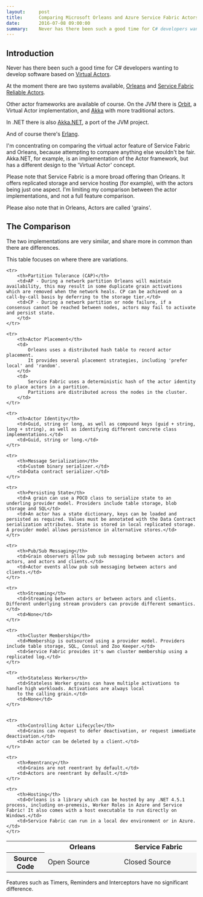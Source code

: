 ```yaml
---
layout:     post
title:      Comparing Microsoft Orleans and Azure Service Fabric Actors
date:       2016-07-08 09:00:00
summary:    Never has there been such a good time for C# developers wanting to develop software based on Virtual Actors. At the moment there are two systems available, Orleans and Service Fabric Actors.
---
```


## Introduction

Never has there been such a good time for C# developers wanting to develop software based on [Virtual Actors](http://dotnet.github.io/orleans/Introduction).

At the moment there are two systems available, [Orleans](https://github.com/dotnet/orleans) and [Service Fabric Reliable Actors](https://azure.microsoft.com/en-gb/documentation/articles/service-fabric-reliable-actors-introduction/).

Other actor frameworks are available of course. On the JVM there is [Orbit](https://github.com/orbit/orbit), a Virtual Actor implementation,
and [Akka](http://akka.io/) with more traditional actors.

In .NET there is also [Akka.NET](http://getakka.net/), a port of the JVM project.

And of course there's [Erlang](https://www.erlang.org/).

I'm concentrating on comparing the virtual actor feature of Service Fabric and Orleans, because attempting to compare anything else
wouldn't be fair. Akka.NET, for example, is an implementation of the Actor framework, but has a different design to the 'Virtual Actor'
concept.

Please note that Service Fabric is a more broad offering than Orleans. It offers replicated storage and service hosting (for example),
with the actors being just one aspect. I'm limiting my comparison between the actor implementations, and not a full feature comparison.

Please also note that in Orleans, Actors are called 'grains'.

## The Comparison

The two implementations are very similar, and share more in common than there are differences.

This table focuses on where there are variations.

<style>
tr:nth-child(even) {
    background-color: whitesmoke;
}
</style>

<table style="font-size:18px" cellpadding="8">
    <tr>
        <th width="20%"></th>
        <th width="40%">Orleans</th>
        <th width="40%">Service Fabric</th>
    </tr>
    <tr>
        <th>Source Code</th>
        <td>Open Source</td>
        <td>Closed Source</td>
    </tr>    

    <tr>
        <th>Partition Tolerance (CAP)</th>
        <td>AP - During a network partition Orleans will maintain availability, this may result in some duplicate grain activations which are removed when the network heals. CP can be achieved on a call-by-call basis by deferring to the storage tier.</td>
        <td>CP - During a network partition or node failure, if a consensus cannot be reached between nodes, actors may fail to activate and persist state.
        </td>
    </tr>

    <tr>
        <th>Actor Placement</th>
        <td>
            Orleans uses a distributed hash table to record actor placement.
            It provides several placement strategies, including 'prefer local' and 'random'.
        </td>
        <td>
            Service Fabric uses a deterministic hash of the actor identity to place actors in a partition.
            Partitions are distributed across the nodes in the cluster.
        </td>
    </tr>

    <tr>
        <th>Actor Identity</th>
        <td>Guid, string or long, as well as compound keys (guid + string, long + string), as well as identifying different concrete class implementations.</td>
        <td>Guid, string or long.</td>
    </tr>

    <tr>
        <th>Message Serialization</th>
        <td>Custom binary serializer.</td>
        <td>Data contract serializer.</td>
    </tr>

    <tr>
        <th>Persisting State</th>
        <td>A grain can use a POCO class to serialize state to an underling provider model. Providers include table storage, blob storage and SQL</td>
        <td>An actor has a state dictionary, keys can be loaded and persisted as required. Values must be annotated with the Data Contract serialization attributes. State is stored in local replicated storage. A provider model allows persistence in alternative stores.</td>
    </tr>

    <tr>
        <th>Pub/Sub Messaging</th>
        <td>Grain observers allow pub sub messaging between actors and actors, and actors and clients.</td>
        <td>Actor events allow pub sub messaging between actors and clients.</td>
    </tr>

    <tr>
        <th>Streaming</th>
        <td>Streaming between actors or between actors and clients. Different underlying stream providers can provide different semantics.</td>
        <td>None</td>
    </tr>

    <tr>
        <th>Cluster Membership</th>
        <td>Membership is outsourced using a provider model. Providers include table storage, SQL, Consul and Zoo Keeper.</td>
        <td>Service Fabric provides it's own cluster membership using a replicated log.</td>
    </tr>

    <tr>
        <th>Stateless Workers</th>
        <td>Stateless Worker grains can have multiple activations to handle high workloads. Activations are always local
        to the calling grain.</td>
        <td>None</td>
    </tr>


    <tr>
        <th>Controlling Actor Lifecycle</th>
        <td>Grains can request to defer deactivation, or request immediate deactivation.</td>
        <td>An actor can be deleted by a client.</td>
    </tr>

    <tr>
        <th>Reentrancy</th>
        <td>Grains are not reentrant by default.</td>
        <td>Actors are reentrant by default.</td>
    </tr>

    <tr>
        <th>Hosting</th>
        <td>Orleans is a library which can be hosted by any .NET 4.5.1 process, including on-premesis, Worker Roles in Azure and Service Fabric! It also comes with a host executable to run directly on Windows.</td>
        <td>Service Fabric can run in a local dev environment or in Azure.</td>
    </tr>

</table>

Features such as Timers, Reminders and Interceptors have no significant difference.
